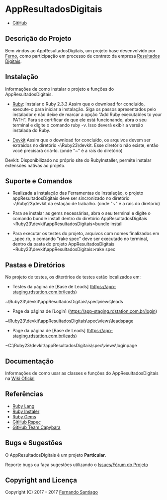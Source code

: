 # AppResultadosDigitais

* [GitHub](https://github.com/FernoSantiago/appResultadosDigitais)

## Descrição do Projeto

Bem vindos ao AppResultadosDigitais, um projeto base desenvolvido por [Ferno](https://www.linkedin.com/in/fernosantiago/), como participação em processo de contrato da empresa [Resultados Digitais](http://resultadosdigitais.com.br/).

## Instalação

Informações de como instalar o projeto e funções do AppResultadosDigitais.

* [Ruby](https://dl.bintray.com/oneclick/rubyinstaller/rubyinstaller-2.3.3.exe): Instalar o Ruby 2.3.3
Assim que o download for concluído, execute-o para iniciar a instalação. Siga os passos apresentados pelo instalador e não deixe de marcar a opção “Add Ruby executables to your PATH”.
Para se certificar de que ele está funcionando, abra o seu terminal e digite o comando ruby -v. Isso deverá exibir a versão instalada do Ruby.

* [Devkit](https://dl.bintray.com/oneclick/rubyinstaller/DevKit-tdm-32-4.5.2-20111229-1559-sfx.exe)
Assim que o download for concluído, os arquivos devem ser extraidos no diretório ~\Ruby23\devkit. Esse diretório não existe, então você precisará criá-lo. (onde "~" é a rais do diretório)

Devkit: Disponibilizado no próprio site do RubyInstaller, permite instalar extensões nativas ao projeto.

## Suporte e Comandos

* Realizada a instalação das Ferramentas de Instalação, o projeto appResultadosDigitais deve ser sincronizado no diretório ~\Ruby23\devkit da estação de trabalho. (onde "~" é a rais do diretório)

* Para se instalar as gems necessárias, abra o seu terminal e digite o comando bundle install dentro do diretório AppResultadosDigitais ~Ruby23\devkit\appResultadosDigitais>bundle install

* Para executar os testes do projeto, arquivos com nomes finalizados em _spec.rb, o comando "rake spec" deve ser executado no terminal, dentro da pasta do projeto AppResultadosDigitais ~Ruby23\devkit\appResultadosDigitais>rake spec

## Pastas e Diretórios

No projeto de testes, os diterórios de testes estão localizados em:

* Testes da página de [Base de Leads] (https://app-staging.rdstation.com.br/leads)

~\Ruby23\devkit\appResultadosDigitais\spec\views\leads

* Page da página de [Login] (https://app-staging.rdstation.com.br/login)

~\Ruby23\devkit\appResultadosDigitais\spec\views\leadspage

* Page da página de [Base de Leads] (https://app-staging.rdstation.com.br/leads)

~C:\Ruby23\devkit\appResultadosDigitais\spec\views\loginpage

## Documentação

Informações de como usar as classes e funções do AppResultadosDigitais na [Wiki Oficial](https://github.com/FernoSantiago/appResultadosDigitais/wiki)

## Referências

* [Ruby Lang](https://www.ruby-lang.org/pt/)
* [Ruby Instaler](https://rubyinstaller.org/)
* [Ruby Gems](https://rubygems.org/)
* [GitHub Rspec](https://github.com/rspec/rspec-rails)
* [GitHub Team Capybara](https://github.com/teamcapybara/capybara#using-capybara-with-rspec)

## Bugs e Sugestões

O AppResultadosDigitais é um projeto **Particular**.

Reporte bugs ou faça sugestões utilizando o [Issues/Fórum do Projeto](https://github.com/FernoSantiago/appResultadosDigitais/issues)

## Copyright and Licença

Copyright (C) 2017 - 2017 [Fernando Santiago](https://github.com/FernoSantiago)

